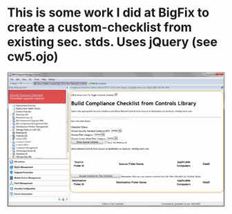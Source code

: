 # This is some work I did at BigFix to create a custom-checklist from existing sec. stds. Uses jQuery (see cw5.ojo)
![Hover Here for 'in-situ' screenshot](ComplianceWizard-jQ.gif)
